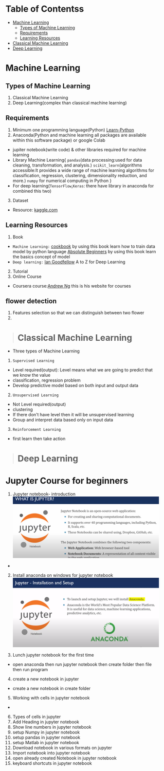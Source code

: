 # Table of Contentss
- [Machine Learning](#machine-learning)
  - [Types of Machine Learning](#types-of-machine-learning)
  - [Requirements](#requirements)
  - [Learning Resources](#learning-resources)
- [Classical Machine Learning](#classical-machine-learning)
- [Deep Learning](#deep-learning)

# Machine Learning
## Types of Machine Learning
1. Classical Machine Learning
2. Deep Learning(complex than classical machine learning)

## Requirements
1. Minimum one programming language(Python) [Learn-Python](https://learn-python.org)
2. Anaconda(Python and machine learning all packages are available within this software package) 
or google Colab
- jupiter notebook(write code) & other libraries required for machine learning
- Library Machine Learning{ 
    `pandas`(data processing:used for data cleaning, transformation, and analysis.)
    `scikit_learn`(algorithms accessible:It provides a wide range of machine learning algorithms for classification, regression, clustering, dimensionality reduction, and more.)
    `numpy`  for numerical computing in Python
    }
- For deep learning(`TensorFlow`,`Keras`: there have library in anaconda for combined this two)
3. Dataset
- Resource: [kaggle.com](http://kaggle.com)

## Learning Resources
1. Book
- `Machine Learning:` [cookbook](https://drive.google.com/file/d/1bF1zRPvH18sGKJuDBlkaSVuT0siigj-K/view?usp=sharing) by using this book learn how to  train data model by python language
[Absolute Beginners](https://drive.google.com/file/d/1oy6AmdT8OgxZUYSd2P5uWOHuTV0njIPZ/view?usp=sharing) by using this book learn the basics concept of model
- `Deep learning:` [Ian Goodfellow](https://drive.google.com/file/d/1ZZxfvXZoVRBJc8rqmH2pUjg8G9cWiYox/view?usp=sharing) A to Z for Deep Learning
2. Tutorial 
3. Online Course
- Coursera course:[Andrew Ng](https://www.deeplearning.ai/short-courses/) this is his website for courses 


## flower detection
1. Features selection so that we can distinguish between two flower
2. 

> # Classical Machine Learning
- Three types of Machine Learning
1. `Supervised Learning`
- Level required(output): Level means what we are going to predict that we know the value
- classification, regression problem
- Develop predictive model based on both input and output data
2. `Unsupervised Learning`
- Not Level required(output)
- clustering
- If there don't have level then it will be unsupervised learning
- Group and interpret data based only on input data
3. `Reinforcement Learning`
- first learn then take action

> # Deep Learning

# Jupyter Course for beginners 
1. Jupyter notebook- introduction
![Jupyter-Notebook-introduction](images/1Jupyter-notebook-introduction.png)
- 
2. Install anaconda on windows for jupyter notebook
![Jupyter-Notebook-introduction](images/2anaconda.png)

3. Lunch jupyter notebook for the first time
- open anaconda then run jupyter notebook then create folder then file then run program
4. create a new notebook in jupyter 
- create a new notebook in create folder
5. Working with cells in jupyter notebook
- 
6. Types of cells in jupyter
7. Add Heading in jupyter notebook
8. Show line numbers in jupyter notebook
9. setup Numpy in jupyter notebook
10. setup pandas in jupyter notebook
11. setup Matlab in jupyter notebook
12. Download notebook in various formats on jupyter 
13. Import notebook into jupyter notebook
14. open already created Notebook in jupyter notebook
15. keyboard shortcuts in jupyter notebook 
